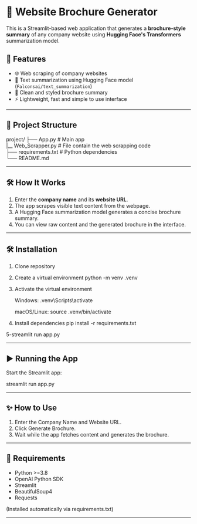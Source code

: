 # 📄 Website Brochure Generator

This is a Streamlit-based web application that generates a **brochure-style summary** of any company website using **Hugging Face's Transformers** summarization model.

## 🚀 Features

- 🌐 Web scraping of company websites
- 🤖 Text summarization using Hugging Face model (`Falconsai/text_summarization`)
- 📘 Clean and styled brochure summary
- ⚡ Lightweight, fast and simple to use interface

---
## 📂 Project Structure

project/
├── App.py                   # Main  app   
|__ Web_Scrapper.py          # File contain the web scrapping code  
├── requirements.txt         # Python dependencies  
└── README.md 

---
## 🛠️ How It Works

1. Enter the **company name** and its **website URL**.
2. The app scrapes visible text content from the webpage.
3. A Hugging Face summarization model generates a concise brochure summary.
4. You can view raw content and the generated brochure in the interface.

---

## 🛠 Installation
1. Clone  repository

2. Create a virtual environment
   python -m venv .venv

3. Activate the virtual environment

   Windows:
   .venv\Scripts\activate

   macOS/Linux:
   source .venv/bin/activate

4. Install dependencies
   pip install -r requirements.txt

5-streamlit run app.py   

---

## ▶️ Running the App

Start the Streamlit app:

streamlit run app.py

---

## ✨ How to Use

1. Enter the Company Name and Website URL.
2. Click Generate Brochure.
3. Wait while the app fetches content and generates the brochure.

---

## 📝 Requirements

- Python >=3.8
- OpenAI Python SDK
- Streamlit
- BeautifulSoup4
- Requests

(Installed automatically via requirements.txt)

---
